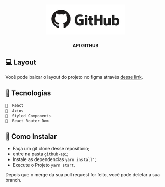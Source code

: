 <h1 align="center">
    <img  src="./src/assets/img/github-readme.png" width="250px" />
</h1>

<h4 align="center">
   API GITHUB
</h4>

## 💻 Layout

Você pode baixar o layout do projeto no figma através [desse link](🔖).



## 🔖 Tecnologias

    🔖  React
    🔖  Axios
    🔖  Styled Components
    🔖  React Router Dom

## 🤔 Como Instalar

- Faça um git clone desse repositório;
- entre na pasta  `github-api`;
- Instale as dependencias `yarn install'`;
- Execute o Projeto `yarn start`.

Depois que o merge da sua pull request for feito, você pode deletar a sua branch.

